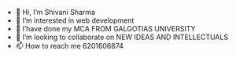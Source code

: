 - 👋 Hi, I’m Shivani Sharma 
- 👀 I’m interested in web development 
- 🌱 I’have done my  MCA FROM GALGOTIAS UNIVERSITY 
- 💞️ I’m looking to collaborate on NEW IDEAS AND INTELLECTUALS
- 📫 How to reach me 6201606874

<!---
sharma2001s/sharma2001s is a ✨ special ✨ repository because its `README.md` (this file) appears on your GitHub profile.
You can click the Preview link to take a look at your changes.
--->
